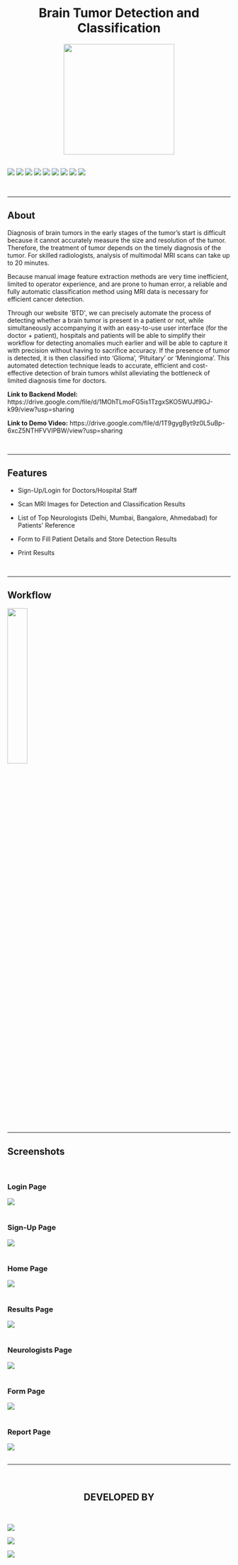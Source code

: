 <h1 align="center">Brain Tumor Detection and Classification</h1>

<div align="center">
<img align="center" src="readme_assets\B.png" height="250px"> 
</div>

<br>

[![](https://img.shields.io/badge/Made_with-Python-green?style=for-the-badge&logo=python)](https://www.python.org)
[![](https://img.shields.io/badge/Made_with-Flask-green?style=for-the-badge&logo=Flask)](https://flask.palletsprojects.com/en/1.1.x/)
[![](https://img.shields.io/badge/Made_with-Tensorflow-green?style=for-the-badge&logo=tensorflow)](https://www.tensorflow.org)
[![](https://img.shields.io/badge/Made_with-Opencv-green?style=for-the-badge&logo=opencv)](https://opencv.org)
[![](https://img.shields.io/badge/Made_with-SQLite-green?style=for-the-badge&logo=SQLite)](https://www.sqlite.org/index.html)
[![](https://img.shields.io/badge/Made_with-HTML-green?style=for-the-badge&logo=HTML5)](https://html.com/)
[![](https://img.shields.io/badge/Made_with-CSS-green?style=for-the-badge&logo=CSS3)](https://www.w3.org/Style/CSS/Overview.en.html)
[![](https://img.shields.io/badge/Made_with-JavaScript-green?style=for-the-badge&logo=javaScript)](https://www.javascript.com/)
[![](https://img.shields.io/badge/Made_with-Bootstrap-green?style=for-the-badge&logo=Bootstrap)](https://getbootstrap.com/)

</br>

</div>



---
<h2><strong>About</h2></strong>
<p>Diagnosis of brain tumors in the early stages of the tumor’s start is difficult because it cannot accurately measure the size and resolution of the tumor. Therefore, the treatment of tumor depends on the timely diagnosis of the tumor. For skilled radiologists, analysis of multimodal MRI scans can take up to 20 minutes. </p>

<p>Because manual image feature extraction methods are very time inefficient, limited to operator experience, and are prone to human error, a reliable and fully automatic classification method using MRI data is necessary for efficient cancer detection. 
  </p>


<p>Through our website 'BTD', we can precisely automate the process of detecting whether a brain tumor is present in a patient or not, while simultaneously accompanying it with an easy-to-use user interface (for the doctor + patient), hospitals and patients will be able to simplify their workflow for detecting anomalies much earlier and will be able to capture it with precision without having to sacrifice accuracy. If the presence of tumor is detected, it is then classified into ‘Glioma’, ‘Pituitary’ or ‘Meningioma’.  This automated detection technique leads to accurate, efficient and cost-effective detection of brain tumors whilst alleviating the bottleneck of limited diagnosis time for doctors.  
</p>

<p><strong>Link to Backend Model:</strong>
https://drive.google.com/file/d/1MOhTLmoFG5is1TzgxSKO5WUJf9GJ-k99/view?usp=sharing</p>

<p><strong>Link to Demo Video:</strong>
https://drive.google.com/file/d/1T9gygByt9z0L5uBp-6xcZ5NTHFVVIPBW/view?usp=sharing</p>
<br>

---

<h2><strong>Features</h2></strong>

* Sign-Up/Login for Doctors/Hospital Staff

* Scan MRI Images for Detection and Classification Results​

* List of Top Neurologists (Delhi, Mumbai, Bangalore, Ahmedabad) for Patients' Reference   ​

* Form to Fill Patient Details and Store Detection Results 

* Print Results

<br>

---

<h2><strong>Workflow</h2></strong>

<img src="readme_assets/MP final Flow Diagram.png" style="width: 30%"> <br>


---

<h2><strong>Screenshots</strong></h2>
<br>
<div>
<h3>Login Page</h3>
<img src="readme_assets/login.PNG">
<br><br>
<h3>Sign-Up Page</h3>
<img src="readme_assets/signup.PNG">
<br><br>
<h3>Home Page</h3>
<img src="readme_assets/mainPage.PNG">
<br><br>
<h3>Results Page</h3>
<img src="readme_assets/detectionResult.PNG">
<br><br>
<h3>Neurologists Page</h3>
<img src="readme_assets/doctors.PNG">
<br><br>
<h3>Form Page</h3>
<img src="readme_assets/form.PNG">
<br><br>
<h3>Report Page</h3>
<img src="readme_assets/report.PNG">
<br><br>
</div>

</div>



---



<br>
<h2 align="center"><b>DEVELOPED BY</b></h2><br>

[![](https://img.shields.io/badge/LinkedIn-Vaishnavi_Patil-blue?style=for-the-badge&logo=linkedin)](https://www.linkedin.com/in/vaishnavi-patil-79773a1a7/)

[![](https://img.shields.io/badge/LinkedIn-Priyanka_Hotchandani-blue?style=for-the-badge&logo=linkedin)](https://www.linkedin.com/in/priyanka-hotchandani/)

[![](https://img.shields.io/badge/LinkedIn-Prachi_Randeria-blue?style=for-the-badge&logo=linkedin)](https://www.linkedin.com/in/prachi-randeria/)
 
